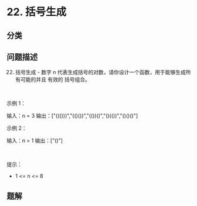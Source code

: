 
# 22. 括号生成

## 分类

## 问题描述 

22. 括号生成 - 数字 n 代表生成括号的对数，请你设计一个函数，用于能够生成所有可能的并且 有效的 括号组合。

 

示例 1：


输入：n = 3
输出：["((()))","(()())","(())()","()(())","()()()"]


示例 2：


输入：n = 1
输出：["()"]


 

提示：

 * 1 <= n <= 8

## 题解

